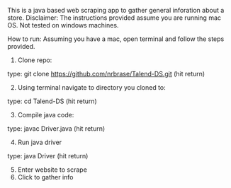 This is a java based web scraping app to gather general inforation about a store. 
Disclaimer: The instructions provided assume you are running mac OS. Not tested on windows machines.

How to run:
Assuming you have a mac, open terminal and follow the steps provided.
1) Clone repo:

type:
git clone https://github.com/nrbrase/Talend-DS.git (hit return)

2) Using terminal navigate to directory you cloned to:

type:
cd Talend-DS (hit return)

3) Compile java code:

type:
javac Driver.java (hit return)

4) Run java driver

type: 
java Driver (hit return)

5) Enter website to scrape
6) Click to gather info
